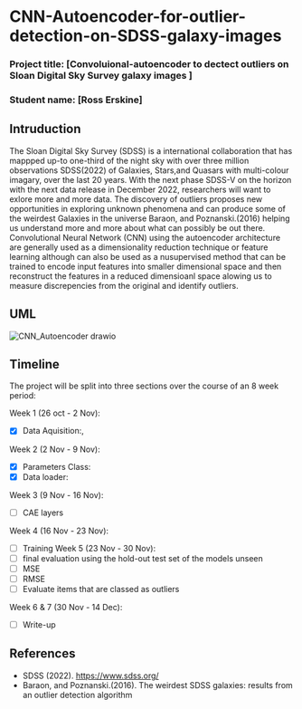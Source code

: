 # CNN-Autoencoder-for-outlier-detection-on-SDSS-galaxy-images
### Project title: [Convoluional-autoencoder to dectect outliers on Sloan Digital Sky Survey galaxy images ]

### Student name: [Ross Erskine]

## Intruduction
The Sloan Digital Sky Survey (SDSS) is a international collaboration that has mappped up-to one-third of the night sky with over three million observations SDSS(2022) of Galaxies, Stars,and Quasars with multi-colour imagary, over the last 20 years. With the next phase SDSS-V on the horizon with the next data release in December 2022, researchers will want to exlore more and more data. The discovery of outliers proposes new opportunities in exploring unknown phenomena and can produce some of the weirdest Galaxies in the universe Baraon, and Poznanski.(2016) helping us understand more and more about what can possibly be out there. Convolutional Neural Network (CNN) using the autoencoder architecture are generally used as a  dimensionality reduction technique or feature learning although can also be used as a nusupervised method that can be trained to encode input features into smaller dimensional space and then reconstruct the features in a reduced dimensioanl space alowing us to measure discrepencies from the original and identify outliers. 

## UML
![CNN_Autoencoder drawio](https://user-images.githubusercontent.com/46631932/202480661-f266905d-7861-4128-b837-00d2069e492d.png)


## Timeline
The project will be split into three sections over the course of an 8 week period: 

Week 1 (26 oct - 2 Nov):
  - [x] Data Aquisition:,

Week 2 (2 Nov - 9 Nov):
  - [x] Parameters Class: 
  - [x] Data loader:
   
Week 3 (9 Nov - 16 Nov):
  - [ ] CAE layers

Week 4 (16 Nov - 23 Nov):
  - [ ] Training 
Week 5 (23 Nov - 30 Nov):
  - [ ] final evaluation using the hold-out test set of the models unseen  
  - [ ] MSE
  - [ ] RMSE
  - [ ] Evaluate items that are classed as outliers
  
Week 6 & 7 (30 Nov - 14 Dec):
  - [ ] Write-up
  
## References 
- SDSS (2022). https://www.sdss.org/
- Baraon, and Poznanski.(2016). The weirdest SDSS galaxies: results from an outlier detection algorithm
